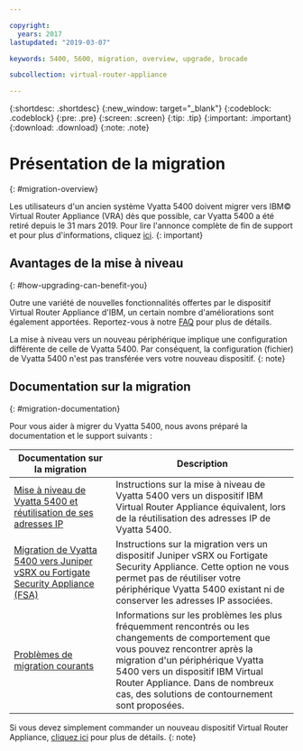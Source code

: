 ```yaml
---

copyright:
  years: 2017
lastupdated: "2019-03-07"

keywords: 5400, 5600, migration, overview, upgrade, brocade

subcollection: virtual-router-appliance

---
```


{:shortdesc: .shortdesc}
{:new_window: target="_blank"}
{:codeblock: .codeblock}
{:pre: .pre}
{:screen: .screen}
{:tip: .tip}
{:important: .important}
{:download: .download}
{:note: .note}

# Présentation de la migration 
{: #migration-overview}

Les utilisateurs d'un ancien système Vyatta 5400 doivent migrer vers IBM© Virtual Router Appliance (VRA) dès que possible, car Vyatta 5400 a été retiré depuis le 31 mars 2019. Pour lire l'annonce complète de fin de support et pour plus d'informations, cliquez [ici](/docs/infrastructure/virtual-router-appliance?topic=virtual-router-appliance-vyatta-5400-end-of-support-announcement).
{: important}

## Avantages de la mise à niveau 
{: #how-upgrading-can-benefit-you}

Outre une variété de nouvelles fonctionnalités offertes par le dispositif Virtual Router Appliance d'IBM, un certain nombre d'améliorations sont également apportées. Reportez-vous à notre [FAQ](/docs/infrastructure/virtual-router-appliance?topic=virtual-router-appliance-faqs-for-ibm-virtual-router-appliance#what-improvements-does-the-virtual-router-appliance-vyatta-5600-have-over-the-vyatta-5400-) pour plus de détails.

La mise à niveau vers un nouveau périphérique implique une configuration différente de celle de Vyatta 5400. Par conséquent, la configuration (fichier) de Vyatta 5400 n'est pas transférée vers votre nouveau dispositif.
{: note}

## Documentation sur la migration 
{: #migration-documentation}

Pour vous aider à migrer du Vyatta 5400, nous avons préparé la documentation et le support suivants : 

| Documentation sur la migration | Description |
| ------------- | ------------- |
| [Mise à niveau de Vyatta 5400 et réutilisation de ses adresses IP](/docs/infrastructure/virtual-router-appliance?topic=virtual-router-appliance-upgrading-the-vyatta-5400-and-reusing-its-ip-addresses) | Instructions sur la mise à niveau de Vyatta 5400 vers un dispositif IBM Virtual Router Appliance équivalent, lors de la réutilisation des adresses IP de Vyatta 5400. |
| [Migration de Vyatta 5400 vers Juniper vSRX ou Fortigate Security Appliance (FSA)](/docs/infrastructure/virtual-router-appliance?topic=virtual-router-appliance-migrating-a-vyatta-5400-to-a-juniper-vsrx-or-fortigate-security-appliance-fsa-10gbps) | Instructions sur la migration vers un dispositif Juniper vSRX ou Fortigate Security Appliance. Cette option ne vous permet pas de réutiliser votre périphérique Vyatta 5400 existant ni de conserver les adresses IP associées. |
| [Problèmes de migration courants](/docs/infrastructure/virtual-router-appliance?topic=virtual-router-appliance-vyatta-5400-common-migration-issues)  | Informations sur les problèmes les plus fréquemment rencontrés ou les changements de comportement que vous pouvez rencontrer après la migration d'un périphérique Vyatta 5400 vers un dispositif IBM Virtual Router Appliance. Dans de nombreux cas, des solutions de contournement sont proposées.|

Si vous devez simplement commander un nouveau dispositif Virtual Router Appliance, [cliquez ici](/docs/infrastructure/virtual-router-appliance?topic=virtual-router-appliance-getting-started) pour plus de détails.
{: note}
